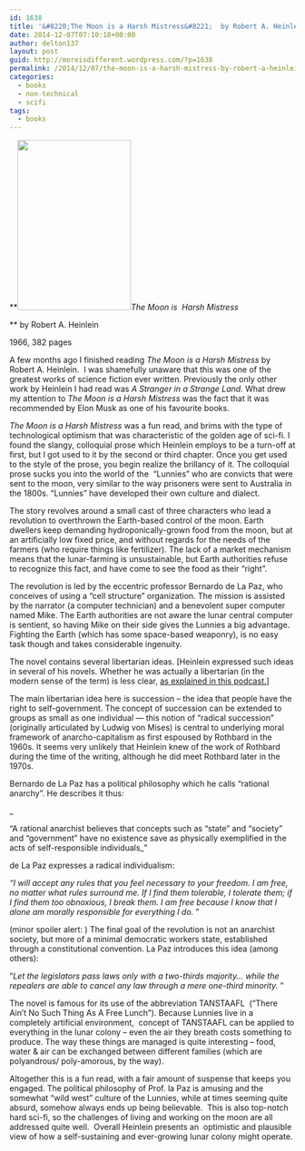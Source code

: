 ```yaml
---
id: 1638
title: '&#8220;The Moon is a Harsh Mistress&#8221;  by Robert A. Heinlein'
date: 2014-12-07T07:10:18+00:00
author: delton137
layout: post
guid: http://moreisdifferent.wordpress.com/?p=1638
permalink: /2014/12/07/the-moon-is-a-harsh-mistress-by-robert-a-heinlein/
categories:
  - books
  - non-technical
  - scifi
tags:
  - books
---
```

**_<img class=" alignright" src="http://publiusonline.com/wp-content/uploads/2012/11/TheMoonIsAHarshMistress_2505-200x300.jpg" alt="" width="200" height="300" />The Moon is  Harsh Mistress_
  
** by Robert A. Heinlein
  
1966, 382 pages
  
A few months ago I finished reading _The Moon is a Harsh Mistress_ by Robert A. Heinlein.  I was shamefully unaware that this was one of the greatest works of science fiction ever written. Previously the only other work by Heinlein I had read was _A_ _Stranger in a Strange Land._ What drew my attention to _The Moon is a Harsh Mistress_ was the fact that it was recommended by Elon Musk as one of his favourite books.

<!--more-->

_The Moon is a Harsh Mistress_ was a fun read, and brims with the type of technological optimism that was characteristic of the golden age of sci-fi. I found the slangy, colloquial prose which Heinlein employs to be a turn-off at first, but I got used to it by the second or third chapter. Once you get used to the style of the prose, you begin realize the brillancy of it. The colloquial prose sucks you into the world of the  &#8220;Lunnies&#8221; who are convicts that were sent to the moon, very similar to the way prisoners were sent to Australia in the 1800s. &#8220;Lunnies&#8221; have developed their own culture and dialect.

The story revolves around a small cast of three characters who lead a revolution to overthrown the Earth-based control of the moon. Earth dwellers keep demanding hydroponically-grown food from the moon, but at an artificially low fixed price, and without regards for the needs of the farmers (who require things like fertilizer). The lack of a market mechanism means that the lunar-farming is unsustainable, but Earth authorities refuse to recognize this fact, and have come to see the food as their &#8220;right&#8221;.

The revolution is led by the eccentric professor Bernardo de La Paz, who conceives of using a &#8220;cell structure&#8221; organization. The mission is assisted by the narrator (a computer technician) and a benevolent super computer named Mike. The Earth authorities are not aware the lunar central computer is sentient, so having Mike on their side gives the Lunnies a big advantage. Fighting the Earth (which has some space-based weaponry), is no easy task though and takes considerable ingenuity.

The novel contains several libertarian ideas. [Heinlein expressed such ideas in several of his novels. Whether he was actually a libertarian (in the modern sense of the term) is less clear, [as explained in this podcast.](https://www.youtube.com/watch?v=KbzJY2cKE8U)]

The main libertarian idea here is succession &#8211; the idea that people have the right to self-government. The concept of succession can be extended to groups as small as one individual &#8212; this notion of &#8220;radical succession&#8221; (originally articulated by Ludwig von Mises) is central to underlying moral framework of anarcho-capitalism as first espoused by Rothbard in the 1960s. It seems very unlikely that Heinlein knew of the work of Rothbard during the time of the writing, although he did meet Rothbard later in the 1970s.

Bernardo de La Paz has a political philosophy which he calls &#8220;rational anarchy&#8221;. He describes it thus:
  
_
  
&#8220;A rational anarchist believes that concepts such as &#8220;state&#8221; and &#8220;society&#8221; and &#8220;government&#8221; have no existence save as physically exemplified in the acts of self-responsible individuals_&#8221;

de La Paz expresses a radical individualism:

_&#8220;I will accept any rules that you feel necessary to your freedom. I am free, no matter what rules surround me. If I find them tolerable, I tolerate them; if I find them too obnoxious, I break them. I am free because I know that I alone am morally responsible for everything I do._ &#8221;

(minor spoiler alert: ) The final goal of the revolution is not an anarchist society, but more of a minimal democratic workers state, established through a constitutional convention. La Paz introduces this idea (among others):
  
&#8220;_Let the legislators pass laws only with a two-thirds majority&#8230; while the repealers are able to cancel any law through a mere one-third minority._ &#8221;

The novel is famous for its use of the abbreviation TANSTAAFL  (&#8220;There Ain&#8217;t No Such Thing As A Free Lunch&#8221;). Because Lunnies live in a completely artificial environment,  concept of TANSTAAFL can be applied to everything in the lunar colony &#8211; even the air they breath costs something to produce. The way these things are managed is quite interesting &#8211; food, water & air can be exchanged between different families (which are polyandrous/ poly-amorous, by the way).

Altogether this is a fun read, with a fair amount of suspense that keeps you engaged. The political philosophy of Prof. la Paz is amusing and the somewhat &#8220;wild west&#8221; culture of the Lunnies, while at times seeming quite absurd, somehow always ends up being believable.  This is also top-notch hard sci-fi, so the challenges of living and working on the moon are all addressed quite well.  Overall Heinlein presents an  optimistic and plausible view of how a self-sustaining and ever-growing lunar colony might operate.
